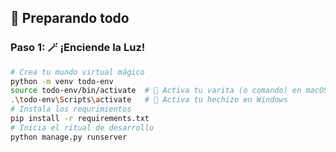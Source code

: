 ## 🚀 Preparando todo

### Paso 1: 🪄 ¡Enciende la Luz!

```bash
# Crea tu mundo virtual mágico
python -m venv todo-env
source todo-env/bin/activate  # 🧙 Activa tu varita (o comando) en macOS/Linux
.\todo-env\Scripts\activate   # 🧙 Activa tu hechizo en Windows
# Instala los requrimientos
pip install -r requirements.txt
# Inicia el ritual de desarrollo
python manage.py runserver
